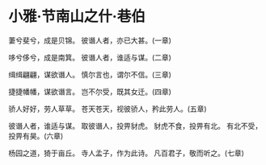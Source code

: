 # 小雅·节南山之什·巷伯

萋兮斐兮，成是贝锦。
彼谮人者，亦已大甚。(一章)

哆兮侈兮，成是南箕。
彼谮人者，谁适与谋。(二章)

缉缉翩翩，谋欲谮人。
慎尔言也，谓尔不信。(三章)

捷捷幡幡，谋欲谮言。
岂不尔受，既其女迁。(四章)

骄人好好，劳人草草。
苍天苍天，视彼骄人，矜此劳人。(五章)

彼谮人者，谁适与谋。
取彼谮人，投畀豺虎。
豺虎不食，投畀有北。
有北不受，投畀有昊。(六章)

杨园之道，猗于亩丘。
寺人孟子，作为此诗。
凡百君子，敬而听之。(七章)

